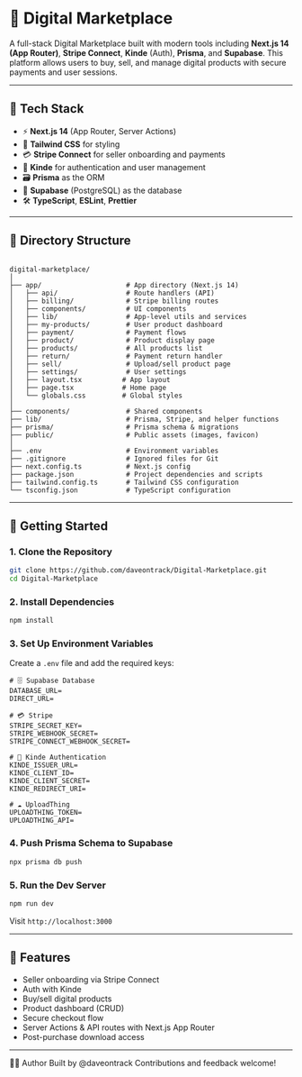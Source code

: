 # 🛒 Digital Marketplace

A full-stack Digital Marketplace built with modern tools including **Next.js 14 (App Router)**, **Stripe Connect**, **Kinde** (Auth), **Prisma**, and **Supabase**. This platform allows users to buy, sell, and manage digital products with secure payments and user sessions.

---

## 🧩 Tech Stack

- ⚡ **Next.js 14** (App Router, Server Actions)
- 🎨 **Tailwind CSS** for styling
- 💳 **Stripe Connect** for seller onboarding and payments
- 🔐 **Kinde** for authentication and user management
- 🗃️ **Prisma** as the ORM
- 🧾 **Supabase** (PostgreSQL) as the database
- 🛠️ **TypeScript**, **ESLint**, **Prettier**

---

## 📁 Directory Structure

```

digital-marketplace/
│
├── app/                     # App directory (Next.js 14)
│   ├── api/                 # Route handlers (API)
│   ├── billing/             # Stripe billing routes
│   ├── components/          # UI components
│   ├── lib/                 # App-level utils and services
│   ├── my-products/         # User product dashboard
│   ├── payment/             # Payment flows
│   ├── product/             # Product display page
│   ├── products/            # All products list
│   ├── return/              # Payment return handler
│   ├── sell/                # Upload/sell product page
│   ├── settings/            # User settings
│   ├── layout.tsx          # App layout
│   ├── page.tsx            # Home page
│   └── globals.css         # Global styles
│
├── components/              # Shared components
├── lib/                     # Prisma, Stripe, and helper functions
├── prisma/                  # Prisma schema & migrations
├── public/                  # Public assets (images, favicon)
│
├── .env                     # Environment variables
├── .gitignore               # Ignored files for Git
├── next.config.ts           # Next.js config
├── package.json             # Project dependencies and scripts
├── tailwind.config.ts       # Tailwind CSS configuration
└── tsconfig.json            # TypeScript configuration

````

---

## 🚀 Getting Started

### 1. Clone the Repository

```bash
git clone https://github.com/daveontrack/Digital-Marketplace.git
cd Digital-Marketplace
````

### 2. Install Dependencies

```bash
npm install
```

### 3. Set Up Environment Variables

Create a `.env` file and add the required keys:

```env
# 🗄️ Supabase Database
DATABASE_URL=
DIRECT_URL=

# 💳 Stripe
STRIPE_SECRET_KEY=
STRIPE_WEBHOOK_SECRET=
STRIPE_CONNECT_WEBHOOK_SECRET=

# 🔐 Kinde Authentication
KINDE_ISSUER_URL=
KINDE_CLIENT_ID=
KINDE_CLIENT_SECRET=
KINDE_REDIRECT_URI=

# ☁️ UploadThing
UPLOADTHING_TOKEN=
UPLOADTHING_API=

```

### 4. Push Prisma Schema to Supabase

```bash
npx prisma db push
```

### 5. Run the Dev Server

```bash
npm run dev
```

Visit `http://localhost:3000`

---

## 🧪 Features

* Seller onboarding via Stripe Connect
* Auth with Kinde
* Buy/sell digital products
* Product dashboard (CRUD)
* Secure checkout flow
* Server Actions & API routes with Next.js App Router
* Post-purchase download access

---
👨‍💻 Author
Built by @daveontrack
Contributions and feedback welcome!


